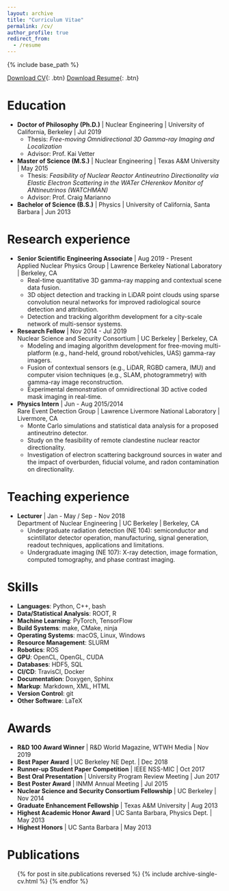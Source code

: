 ```yaml
---
layout: archive
title: "Curriculum Vitae"
permalink: /cv/
author_profile: true
redirect_from:
  - /resume
---
```


{% include base_path %}

<!-- <button name="button" onclick="https://github.com/dhellfeld/CV/raw/master/pdfs/cv.pdf">Download PDF</button> -->
[Download CV](https://github.com/dhellfeld/CV/raw/master/pdfs/cv.pdf){: .btn} [Download Resume](https://github.com/dhellfeld/CV/raw/master/pdfs/resume.pdf){: .btn}

Education
======
- **Doctor of Philosophy (Ph.D.)** &#124; Nuclear Engineering &#124;  University of California, Berkeley &#124; Jul 2019
    - Thesis: *Free-moving Omnidirectional 3D Gamma-ray Imaging and Localization*
    - Advisor: Prof. Kai Vetter
- **Master of Science (M.S.)** &#124; Nuclear Engineering &#124; Texas A&M University &#124; May 2015
    - Thesis: *Feasibility of Nuclear Reactor Antineutrino Directionality via Elastic Electron Scattering in the WATer CHerenkov Monitor of ANtineutrinos (WATCHMAN)*
    - Advisor: Prof. Craig Marianno
- **Bachelor of Science (B.S.)** &#124; Physics &#124; University of California, Santa Barbara &#124; Jun 2013


Research experience
======
- **Senior Scientific Engineering Associate** &#124; Aug 2019 - Present <br> Applied Nuclear Physics Group &#124; Lawrence Berkeley National Laboratory &#124; Berkeley, CA
	- Real-time quantitative 3D gamma-ray mapping and contextual scene data fusion.
	<!-- - Technical software lead of online and offline image reconstruction algorithms and data pipelines. -->
	- 3D object detection and tracking in LiDAR point clouds using sparse convolution neural networks for improved radiological source detection and attribution.
	- Detection and tracking algorithm development for a city-scale network of multi-sensor systems.
- **Research Fellow** &#124; Nov 2014 - Jul 2019 <br> Nuclear Science and Security Consortium &#124; UC Berkeley &#124; Berkeley, CA
	- Modeling and imaging algorithm development for free-moving multi-platform (e.g., hand-held,
	ground robot/vehicles, UAS) gamma-ray imagers.
	- Fusion of contextual sensors (e.g., LiDAR, RGBD camera, IMU) and computer vision techniques (e.g., SLAM, photogrammetry) with gamma-ray image reconstruction.
	- Experimental demonstration of omnidirectional 3D active coded mask imaging in real-time.
- **Physics Intern** &#124; Jun - Aug 2015/2014 <br> Rare Event Detection Group &#124; Lawrence Livermore National Laboratory &#124; Livermore, CA
	- Monte Carlo simulations and statistical data analysis for a proposed antineutrino detector.
	- Study on the feasibility of remote clandestine nuclear reactor directionality.
	- Investigation of electron scattering background sources in water and the impact of overburden, fiducial volume, and radon contamination on directionality.

<!-- - **Graduate Research Assistant** &#124; Sep 2013 - Nov 2014 <br> Department of Nuclear Engineering &#124; Texas A&M University &#124; College Station, TX
    - Design, construction and characterization of a vehicle-mounted scintillator detector array for wide area radiological search in urban environments.
    - Review on the use of solid-state photodiodes and photomultipliers in improving scintillation detection systems. -->

Teaching experience
======
- **Lecturer** &#124; Jan - May / Sep - Nov 2018 <br> Department of Nuclear Engineering &#124; UC Berkeley &#124; Berkeley, CA
	- Undergraduate radiation detection (NE 104): semiconductor and scintillator detector operation, manufacturing, signal generation, readout techniques, applications and limitations.
	- Undergraduate imaging (NE 107): X-ray detection, image formation, computed tomography,
	and phase contrast imaging.


Skills
======
- **Languages**: Python, C++, bash
- **Data/Statistical Analysis**: ROOT, R
- **Machine Learning**: PyTorch, TensorFlow
- **Build Systems**: make, CMake, ninja
- **Operating Systems**: macOS, Linux, Windows
- **Resource Management**: SLURM
- **Robotics**: ROS
- **GPU**: OpenCL, OpenGL, CUDA
- **Databases**: HDF5, SQL
- **CI/CD**: TravisCI, Docker
- **Documentation**: Doxygen, Sphinx
- **Markup**: Markdown, XML, HTML
- **Version Control**: git
- **Other Software**: LaTeX

Awards
======
- **R&D 100 Award Winner** &#124; R&D World Magazine, WTWH Media &#124; Nov 2019
- **Best Paper Award** &#124; UC Berkeley NE Dept. &#124; Dec 2018
- **Runner-up Student Paper Competition** &#124; IEEE NSS-MIC &#124; Oct 2017
- **Best Oral Presentation** &#124; University Program Review Meeting &#124; Jun 2017
- **Best Poster Award** &#124; INMM Annual Meeting &#124; Jul 2015
- **Nuclear Science and Security Consortium Fellowship** &#124; UC Berkeley &#124; Nov 2014
- **Graduate Enhancement Fellowship** &#124; Texas A&M University &#124; Aug 2013
- **Highest Academic Honor Award** &#124; UC Santa Barbara, Physics Dept. &#124; May 2013
- **Highest Honors** &#124; UC Santa Barbara &#124; May 2013


Publications
======
  <ul>{% for post in site.publications reversed %}
    {% include archive-single-cv.html %}
  {% endfor %}</ul>

<!-- Talks
======
  <ul>{% for post in site.talks reversed %}
    {% include archive-single-talk-cv.html %}
  {% endfor %}</ul>

Posters
======
  <ul>{% for post in site.posters reversed %}
    {% include archive-single-talk-cv.html %}
  {% endfor %}</ul> -->

<!-- Teaching
======
  <ul>{% for post in site.teaching reversed %}
    {% include archive-single-cv.html %}
  {% endfor %}</ul> -->
